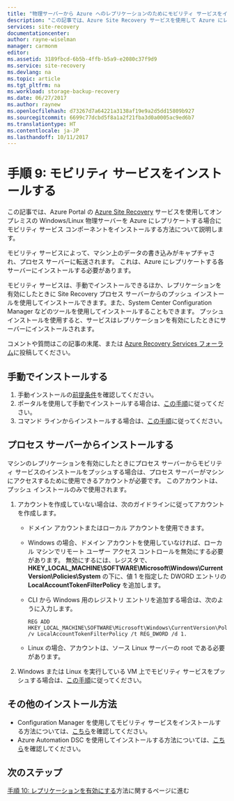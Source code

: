 ```yaml
---
title: "物理サーバーから Azure へのレプリケーションのためにモビリティ サービスをインストールする | Microsoft Docs"
description: "この記事では、Azure Site Recovery サービスを使用して Azure にレプリケートする物理サーバーにモビリティ サービス エージェントをインストールする方法について説明します。"
services: site-recovery
documentationcenter: 
author: rayne-wiselman
manager: carmonm
editor: 
ms.assetid: 3189fbcd-6b5b-4ffb-b5a9-e2080c37f9d9
ms.service: site-recovery
ms.devlang: na
ms.topic: article
ms.tgt_pltfrm: na
ms.workload: storage-backup-recovery
ms.date: 06/27/2017
ms.author: raynew
ms.openlocfilehash: d73267d7a64221a3138af19e9a2d5dd15809b927
ms.sourcegitcommit: 6699c77dcbd5f8a1a2f21fba3d0a0005ac9ed6b7
ms.translationtype: HT
ms.contentlocale: ja-JP
ms.lasthandoff: 10/11/2017
---
```

# <a name="step-9-install-the-mobility-service"></a>手順 9: モビリティ サービスをインストールする


この記事では、Azure Portal の [Azure Site Recovery](site-recovery-overview.md) サービスを使用してオンプレミスの Windows/Linux 物理サーバーを Azure にレプリケートする場合にモビリティ サービス コンポーネントをインストールする方法について説明します。

モビリティ サービスによって、マシン上のデータの書き込みがキャプチャされ、プロセス サーバーに転送されます。 これは、Azure にレプリケートする各サーバーにインストールする必要があります。

モビリティ サービスは、手動でインストールできるほか、レプリケーションを有効にしたときに Site Recovery プロセス サーバーからのプッシュ インストールを使用してインストールできます。また、System Center Configuration Manager などのツールを使用してインストールすることもできます。 プッシュ インストールを使用すると、サービスはレプリケーションを有効にしたときにサーバーにインストールされます。

コメントや質問はこの記事の末尾、または [Azure Recovery Services フォーラム](https://social.msdn.microsoft.com/forums/azure/home?forum=hypervrecovmgr)に投稿してください。

## <a name="install-manually"></a>手動でインストールする

1. 手動インストールの[前提条件](site-recovery-vmware-to-azure-install-mob-svc.md#prerequisites)を確認してください。
2. ポータルを使用して手動でインストールする場合は、[この手順](site-recovery-vmware-to-azure-install-mob-svc.md#install-mobility-service-manually-by-using-the-gui)に従ってください。
3. コマンド ラインからインストールする場合は、[この手順](site-recovery-vmware-to-azure-install-mob-svc.md#install-mobility-service-manually-at-a-command-prompt)に従ってください。

## <a name="install-from-the-process-server"></a>プロセス サーバーからインストールする

マシンのレプリケーションを有効にしたときにプロセス サーバーからモビリティ サービスのインストールをプッシュする場合は、プロセス サーバーがマシンにアクセスするために使用できるアカウントが必要です。 このアカウントは、プッシュ インストールのみで使用されます。

1. アカウントを作成していない場合は、次のガイドラインに従ってアカウントを作成します。

    - ドメイン アカウントまたはローカル アカウントを使用できます。
    - Windows の場合、ドメイン アカウントを使用していなければ、ローカル マシンでリモート ユーザー アクセス コントロールを無効にする必要があります。 無効にするには、レジスタで、**HKEY_LOCAL_MACHINE\SOFTWARE\Microsoft\Windows\CurrentVersion\Policies\System** の下に、値 1 を指定した DWORD エントリの **LocalAccountTokenFilterPolicy** を追加します。
    - CLI から Windows 用のレジストリ エントリを追加する場合は、次のように入力します。

        ```
        REG ADD HKEY_LOCAL_MACHINE\SOFTWARE\Microsoft\Windows\CurrentVersion\Policies\System /v LocalAccountTokenFilterPolicy /t REG_DWORD /d 1.
        ```

    - Linux の場合、アカウントは、ソース Linux サーバーの root である必要があります。

2. Windows または Linux を実行している VM 上でモビリティ サービスをプッシュする場合は、[この手順](site-recovery-vmware-to-azure-install-mob-svc.md#install-mobility-service-by-push-installation-from-azure-site-recovery)に従ってください。

## <a name="other-installation-methods"></a>その他のインストール方法

- Configuration Manager を使用してモビリティ サービスをインストールする方法については、[こちら](site-recovery-install-mobility-service-using-sccm.md)を確認してください。
- Azure Automation DSC を使用してインストールする方法については、[こちら](site-recovery-automate-mobility-service-install.md)を確認してください。


## <a name="next-steps"></a>次のステップ

[手順 10: レプリケーションを有効にする](physical-walkthrough-enable-replication.md)方法に関するページに進む
